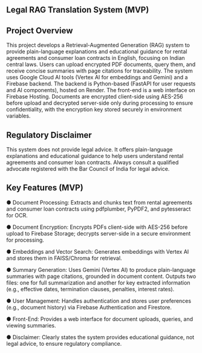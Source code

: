 ## Legal RAG Translation System (MVP)


## Project Overview
This project develops a Retrieval-Augmented Generation (RAG) system to provide plain-language explanations and educational guidance for rental agreements and consumer loan contracts in English, focusing on Indian central laws. Users can upload encrypted PDF documents, query them, and receive concise summaries with page citations for traceability. The system uses Google Cloud AI tools (Vertex AI for embeddings and Gemini) and a Firebase backend. The backend is Python-based (FastAPI for user requests and AI components), hosted on Render. The front-end is a web interface on Firebase Hosting. Documents are encrypted client-side using AES-256 before upload and decrypted server-side only during processing to ensure confidentiality, with the encryption key stored securely in environment variables.

## Regulatory Disclaimer
This system does not provide legal advice. It offers plain-language explanations and educational guidance to help users understand rental agreements and consumer loan contracts. Always consult a qualified advocate registered with the Bar Council of India for legal advice.

## Key Features (MVP)
●​ Document Processing: Extracts and chunks text from rental agreements and consumer loan contracts using pdfplumber, PyPDF2, and pytesseract for OCR.

●​ Document Encryption: Encrypts PDFs client-side with AES-256 before upload to Firebase Storage; decrypts server-side in a secure environment for processing.

●​ Embeddings and Vector Search: Generates embeddings with Vertex AI and stores them in FAISS/Chroma for retrieval.

●​ Summary Generation: Uses Gemini (Vertex AI) to produce plain-language summaries with page citations, grounded in document content. Outputs two files: one for full summarization and another for key extracted information (e.g., effective dates, termination clauses, penalties, interest rates).

●​ User Management: Handles authentication and stores user preferences (e.g., document history) via Firebase Authentication and Firestore.

●​ Front-End: Provides a web interface for document uploads, queries, and viewing summaries.

●​ Disclaimer: Clearly states the system provides educational guidance, not legal advice, to ensure regulatory compliance.
